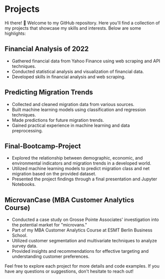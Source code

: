 # Projects

Hi there! 👋 Welcome to my GitHub repository. Here you'll find a collection of my projects that showcase my skills and interests. Below are some highlights:

## Financial Analysis of 2022

- Gathered financial data from Yahoo Finance using web scraping and API techniques.
- Conducted statistical analysis and visualization of financial data.
- Developed skills in financial analysis and web scraping.

## Predicting Migration Trends

- Collected and cleaned migration data from various sources.
- Built machine learning models using classification and regression techniques.
- Made predictions for future migration trends.
- Gained practical experience in machine learning and data preprocessing.

## Final-Bootcamp-Project

- Explored the relationship between demographic, economic, and environmental indicators and migration trends in a developed world.
- Utilized machine learning models to predict migration class and net migration based on the provided dataset.
- Presented the project findings through a final presentation and Jupyter Notebooks.

## MicrovanCase (MBA Customer Analytics Course)

- Conducted a case study on Grosse Pointe Associates' investigation into the potential market for "microvans."
- Part of my MBA Customer Analytics Course at ESMT Berlin Business School.
- Utilized customer segmentation and multivariate techniques to analyze survey data.
- Provided insights and recommendations for effective targeting and understanding customer preferences.

Feel free to explore each project for more details and code examples. If you have any questions or suggestions, don't hesitate to reach out!

